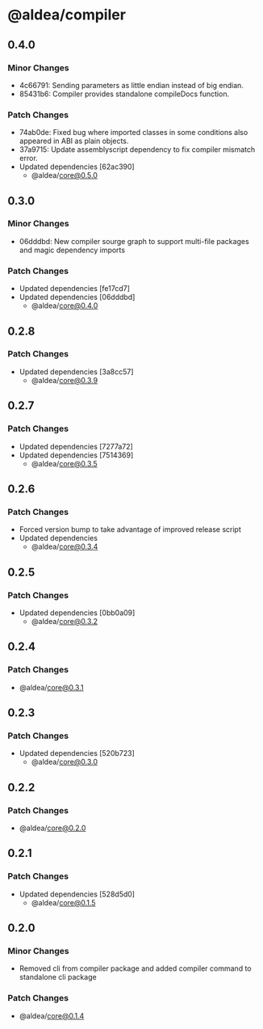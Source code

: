 # @aldea/compiler

## 0.4.0

### Minor Changes

- 4c66791: Sending parameters as little endian instead of big endian.
- 85431b6: Compiler provides standalone compileDocs function.

### Patch Changes

- 74ab0de: Fixed bug where imported classes in some conditions also appeared in ABI as plain objects.
- 37a9715: Update assemblyscript dependency to fix compiler mismatch error.
- Updated dependencies [62ac390]
  - @aldea/core@0.5.0

## 0.3.0

### Minor Changes

- 06dddbd: New compiler sourge graph to support multi-file packages and magic dependency imports

### Patch Changes

- Updated dependencies [fe17cd7]
- Updated dependencies [06dddbd]
  - @aldea/core@0.4.0

## 0.2.8

### Patch Changes

- Updated dependencies [3a8cc57]
  - @aldea/core@0.3.9

## 0.2.7

### Patch Changes

- Updated dependencies [7277a72]
- Updated dependencies [7514369]
  - @aldea/core@0.3.5

## 0.2.6

### Patch Changes

- Forced version bump to take advantage of improved release script
- Updated dependencies
  - @aldea/core@0.3.4

## 0.2.5

### Patch Changes

- Updated dependencies [0bb0a09]
  - @aldea/core@0.3.2

## 0.2.4

### Patch Changes

- @aldea/core@0.3.1

## 0.2.3

### Patch Changes

- Updated dependencies [520b723]
  - @aldea/core@0.3.0

## 0.2.2

### Patch Changes

- @aldea/core@0.2.0

## 0.2.1

### Patch Changes

- Updated dependencies [528d5d0]
  - @aldea/core@0.1.5

## 0.2.0

### Minor Changes

- Removed cli from compiler package and added compiler command to standalone cli package

### Patch Changes

- @aldea/core@0.1.4
